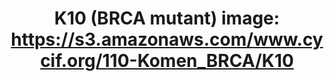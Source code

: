 ---
title: "K10 (BRCA mutant)
image: https://s3.amazonaws.com/www.cycif.org/110-Komen_BRCA/K10"
layout: minerva-1-5 
exhibit: config-110-Komen_BRCA/K10
---